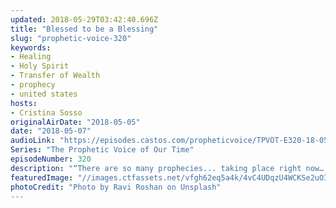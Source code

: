 ```yaml
---
updated: 2018-05-29T03:42:40.696Z
title: "Blessed to be a Blessing"
slug: "prophetic-voice-320"
keywords:
- Healing
- Holy Spirit
- Transfer of Wealth
- prophecy
- united states
hosts:
- Cristina Sosso
originalAirDate: "2018-05-05"
date: "2018-05-07"
audioLink: "https://episodes.castos.com/propheticvoice/TPVOT-E320-18-05-05-06-Blessed-to-be-a-Blessing.mp3"
Series: "The Prophetic Voice of Our Time"
episodeNumber: 320
description: "“There are so many prophecies... taking place right now… Many many issues, global issues [challenges], have been here... for many many years, but now we can see victory, we can see resolution of these challenges. Same thing with your life. Believe that God can manifest…This is God’s intent, this is His will: be a blessing to others. He will bless you to be a blessing.” Psalm 144:12-15, John 16:12-14, Psalm 145"
featuredImage: "//images.ctfassets.net/vfgh62eq5a4k/4vC4UDqzU4WCKSe2uOIiOy/edcd7b2b2ace0112170d839e1b7879ab/ravi-roshan-383162-unsplash.jpg"
photoCredit: "Photo by Ravi Roshan on Unsplash"
---
```

